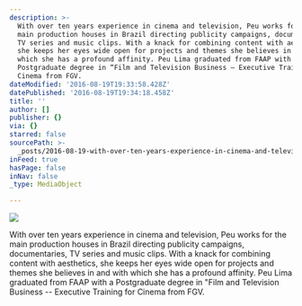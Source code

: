 ```yaml
---
description: >-
  With over ten years experience in cinema and television, Peu works for the
  main production houses in Brazil directing publicity campaigns, documentaries,
  TV series and music clips. With a knack for combining content with aesthetics,
  she keeps her eyes wide open for projects and themes she believes in and with
  which she has a profound affinity. Peu Lima graduated from FAAP with a
  Postgraduate degree in “Film and Television Business – Executive Training for
  Cinema from FGV.
dateModified: '2016-08-19T19:33:58.428Z'
datePublished: '2016-08-19T19:34:18.458Z'
title: ''
author: []
publisher: {}
via: {}
starred: false
sourcePath: >-
  _posts/2016-08-19-with-over-ten-years-experience-in-cinema-and-television-peu.md
inFeed: true
hasPage: false
inNav: false
_type: MediaObject

---
```

![](https://the-grid-user-content.s3-us-west-2.amazonaws.com/4edb3b1b-5faa-404f-ac52-e2a1eca85af6.jpg)

With over ten years experience in cinema and television, Peu works for the main production houses in Brazil directing publicity campaigns, documentaries, TV series and music clips. With a knack for combining content with aesthetics, she keeps her eyes wide open for projects and themes she believes in and with which she has a profound affinity. Peu Lima graduated from FAAP with a Postgraduate degree in "Film and Television Business -- Executive Training for Cinema from FGV.